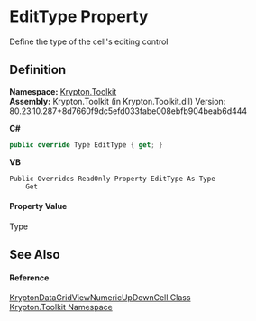 # EditType Property


Define the type of the cell's editing control



## Definition
**Namespace:** <a href="79d2eac2-21f4-54ff-7552-b20c33c30600.md">Krypton.Toolkit</a>  
**Assembly:** Krypton.Toolkit (in Krypton.Toolkit.dll) Version: 80.23.10.287+8d7660f9dc5efd033fabe008ebfb904beab6d444

**C#**
``` C#
public override Type EditType { get; }
```
**VB**
``` VB
Public Overrides ReadOnly Property EditType As Type
	Get
```



#### Property Value
Type

## See Also


#### Reference
<a href="da662690-15df-824b-9286-8849d5edc80d.md">KryptonDataGridViewNumericUpDownCell Class</a>  
<a href="79d2eac2-21f4-54ff-7552-b20c33c30600.md">Krypton.Toolkit Namespace</a>  
